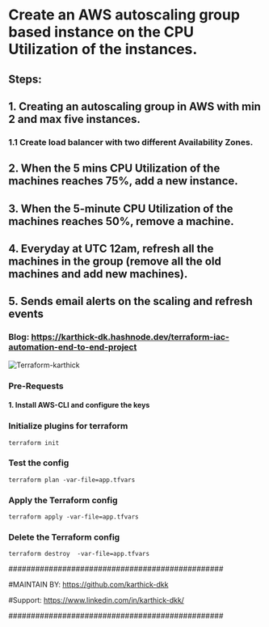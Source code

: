 # Create an AWS autoscaling group based instance on the CPU Utilization  of the instances. 

## Steps: 
## 1. Creating an autoscaling group in AWS with min 2 and max five instances. 

### 1.1 Create load balancer with two different Availability Zones.

## 2. When the 5 mins CPU Utilization of the machines reaches 75%, add a new instance.

## 3. When the 5-minute CPU Utilization of the machines reaches 50%, remove a machine.

## 4. Everyday at UTC 12am, refresh all the machines in the group (remove all the old machines and add new machines).

## 5. Sends email alerts on the scaling and refresh events
### Blog: https://karthick-dk.hashnode.dev/terraform-iac-automation-end-to-end-project

![Terraform-karthick](https://github.com/karthick-dkk/Terraform/assets/128692563/675fef15-5710-4952-8056-d61b28e659c4)


### Pre-Requests

#### 1. Install AWS-CLI and configure the keys

### Initialize plugins for terraform 
```
terraform init
```
### Test the config
```
terraform plan -var-file=app.tfvars
```

### Apply the Terraform  config
```
terraform apply -var-file=app.tfvars
```
### Delete the Terraform config
```
terraform destroy  -var-file=app.tfvars
```


################################################

#MAINTAIN BY: https://github.com/karthick-dkk 

#Support: https://www.linkedin.com/in/karthick-dkk/

################################################